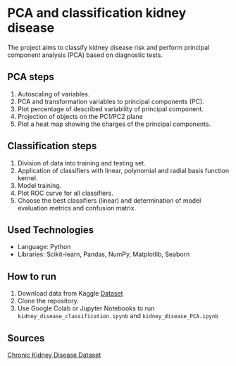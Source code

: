 # PCA and classification kidney disease
The project aims to classify kidney disease risk and perform principal component analysis (PCA) based on diagnostic tests.

## PCA steps
1. Autoscaling of variables.
2. PCA and transformation variables to principal components (PC).
3. Plot percentage of described variability of principal component.
4. Projection of objects on the PC1/PC2 plane
5. Plot a heat map showing the charges of the principal components.

## Classification steps
1. Division of data into training and testing set.
2. Application of classifiers with linear, polynomial and radial basis function kernel.
3. Model training.
4. Plot ROC curve for all classifiers.
5. Choose the best classifiers (linear) and determination of model evaluation metrics and confusion matrix.

## Used Technologies 
- Language: Python 
- Libraries: Scikit-learn, Pandas, NumPy, Matplotlib, Seaborn

## How to run
1. Download data from Kaggle [Dataset](https://www.kaggle.com/abhia1999/chronic-kidney-disease?select=new_model.csv)
2. Clone the repository.
3. Use Google Colab or Jupyter Notebooks to run `kidney_disease_classification.ipynb` and `kidney_disease_PCA.ipynb`

## Sources
[Chronic Kidney Disease Dataset](https://www.kaggle.com/abhia1999/chronic-kidney-disease?select=new_model.csv)
